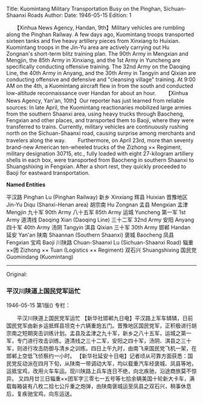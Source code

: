 Title: Kuomintang Military Transportation Busy on the Pinghan, Sichuan-Shaanxi Roads
Author:
Date: 1946-05-15
Edition: 1

　　【Xinhua News Agency, Handan, 9th】Military vehicles are rumbling along the Pinghan Railway. A few days ago, Kuomintang troops transported sixteen tanks and five heavy artillery pieces from Xinxiang to Huixian. Kuomintang troops in the Jin-Yu area are actively carrying out Hu Zongnan's short-term blitz training plan. The 90th Army in Mengxian and Mengjin, the 85th Army in Xinxiang, and the 1st Army in Yuncheng are specifically conducting offensive training. The 32nd Army on the Daoqing Line, the 40th Army in Anyang, and the 30th Army in Tangyin and Qixian are conducting offensive and defensive and "cleansing village" training. At 9:00 AM on the 4th, a Kuomintang aircraft flew in from the south and conducted low-altitude reconnaissance over Handan for about an hour.
　　【Xinhua News Agency, Yan'an, 10th】Our reporter has just learned from reliable sources: In late April, the Kuomintang reactionaries mobilized large armies from the southern Shaanxi area, using heavy trucks through Baocheng, Fengxian and other places, and transported them to Baoji, where they were transferred to trains. Currently, military vehicles are continuously rushing north on the Sichuan-Shaanxi road, causing surprise among merchants and travelers along the way.
　　Furthermore, on April 23rd, more than seventy brand-new American ten-wheeled trucks of the Zizhong ×× Regiment, military designation 30715, etc., fully loaded with eight 27-kilogram artillery shells in each box, were transported from Baocheng in southern Shaanxi to Shuangshixing in Fengxian. After a short rest, they quickly proceeded to Baoji for eastward transportation.




**Named Entities**


平汉路  Pinghan Lu (Pinghan Railway)
新乡  Xinxiang
辉县  Huixian
晋豫地区  Jin-Yu Diqu (Shanxi-Henan area)
胡宗南  Hu Zongnan
孟县  Mengxian
孟津  Mengjin
九十军  90th Army
八十五军 85th Army
运城  Yuncheng
第一军  1st Army
道清线  Daoqing Xian (Daoqing Line)
三十二军  32nd Army
安阳  Anyang
四十军  40th Army
汤阴  Tangyin
淇县  Qixian
三十军  30th Army
邯郸  Handan
延安  Yan'an
陕南  Shaannan (Southern Shaanxi)
褒城  Baocheng
凤县  Fengxian
宝鸡  Baoji
川陕路  Chuan-Shaanxi Lu (Sichuan-Shaanxi Road)
辎重××团  Zizhong ×× Tuan (Logistics ×× Regiment)
双石兴  Shuangshixing
国民党  Guomindang (Kuomintang)



<hr /> 

Original: 


### 平汉川陕道上国民党军运忙

1946-05-15
第1版()
专栏：

　　平汉川陕道上国民党军运忙
    【新华社邯郸九日电】平汉路上军车辚辚，日前国民党军由新乡运抵辉县坦克十六辆重炮五门。晋豫地区国民党军，正积极进行胡宗南之短期突击训练计划。孟县及孟津之九十军，新乡之八十五军，运城之第一军，专门进行攻击训练。道清线之三十二军，安阳之四十军，汤阴、淇县之三十军，则进行攻击防御与清乡之训练。四日上午九时，由南飞来国民党飞机一架，在邯郸上空低飞侦察约一小时。
    【新华社延安十日电】记者顷从可靠方面获悉：国民党反动派在四月下旬，从陕南一带调动大军，均以载重汽车经褒城、凤县等地，运抵宝鸡，改用火车车运。现川陕路上兵车连日不绝，向北疾驰，沿途商旅莫不惊异。
    又四月廿三日辎重××团军字三零七一五号等七拾余辆美国十轮新大卡车，满载每箱装有八枚二拾七公斤重之炮弹，由陕南褒城运至凤县之双石兴，稍事休息后，复疾驰宝鸡，向东运送。
